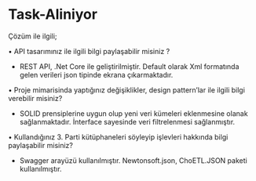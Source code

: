 # Task-Aliniyor

Çözüm ile ilgili;

•	API tasarımınız ile ilgili bilgi paylaşabilir misiniz ?
- REST API, .Net Core ile geliştirilmiştir. Default olarak Xml formatında gelen verileri json tipinde ekrana çıkarmaktadır.

•	Proje mimarisinda yaptığınız değişiklikler, design pattern’lar ile ilgili bilgi verebilir misiniz?
- SOLID prensiplerine uygun olup yeni veri kümeleri eklenmesine olanak sağlanmaktadır. İnterface sayesinde veri filtrelenmesi sağlanmıştır.

•	Kullandığınız 3. Parti kütüphaneleri söyleyip işlevleri hakkında bilgi paylaşabilir misiniz?
- Swagger arayüzü kullanılmıştır. Newtonsoft.json, ChoETL.JSON paketi kullanılmıştır. 
